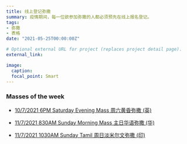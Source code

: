 ```yaml
---
title: 线上登记弥撒
summary: 疫情期间，每一位欲参加弥撒的人都必须预先在线上报名登记。
tags:
- 弥撒
- 表格
date: "2021-05-25T00:00:00Z"

# Optional external URL for project (replaces project detail page).
external_link:

image:
  caption:
  focal_point: Smart
---
```


### Masses of the week
- [10/7/2021 6PM Saturday Evening  Mass 周六黄昏弥撒 (英)](https://forms.gle/Zp5nuuDFQDKeNmRA7)

- [11/7/2021 830AM Sunday Morning Mass 主日华语弥撒 (华)](https://forms.gle/rcSvhGYUGmH51iGB7)

- [11/7/2021 1030AM Sunday Tamil 周日淡米尔文弥撒 (印)](https://forms.gle/6B1JGpMWoYB7c4RK6)
